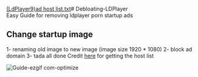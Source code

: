 [(LdPlayer9)ad host list.txt](https://github.com/user-attachments/files/16477001/LdPlayer9.ad.host.list.txt)# Debloating-LDPlayer	
	Easy Guide for removing ldplayer porn startup ads
## Change startup image
1- renaming old image to new image (image size 1920 * 1080)
2- block ad domain 
3- tada all done
Credit [here](https://gist.github.com/TameemS/894cdb8adae1d6042a5f21c4e80bcd9e/) for getting the host list 

![Guide-ezgif com-optimize](https://github.com/user-attachments/assets/ea23ab14-6024-468d-a390-ebd5fa2fc57f)


